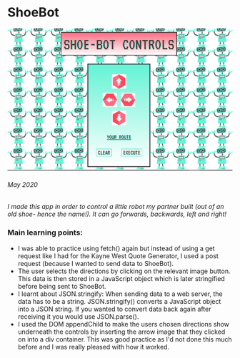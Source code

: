 # ShoeBot

![ShoeBot Controls](./Images/shoebot-screenshot.PNG)

###### May 2020

_I made this app in order to control a little robot my partner built (out of an old shoe- hence the name!). It can go forwards, backwards, left and right!_

### Main learning points:

- I was able to practice using fetch() again but instead of using a get request like I had for the Kayne West Quote Generator, I used a post request (because I wanted to send data to ShoeBot).
- The user selects the directions by clicking on the relevant image button. This data is then stored in a JavaScript object which is later stringified before being sent to ShoeBot.
- I learnt about JSON.stringify: When sending data to a web server, the data has to be a string. JSON.stringify() converts a JavaScript object into a JSON string. If you wanted to convert data back again after receiving it you would use JSON.parse().
- I used the DOM appendChild to make the users chosen directions show underneath the controls by inserting the arrow image that they clicked on into a div container. This was good practice as I'd not done this much before and I was really pleased with how it worked.
